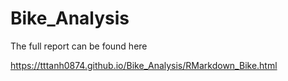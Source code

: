 # Bike_Analysis

The full report can be found here

https://tttanh0874.github.io/Bike_Analysis/RMarkdown_Bike.html
